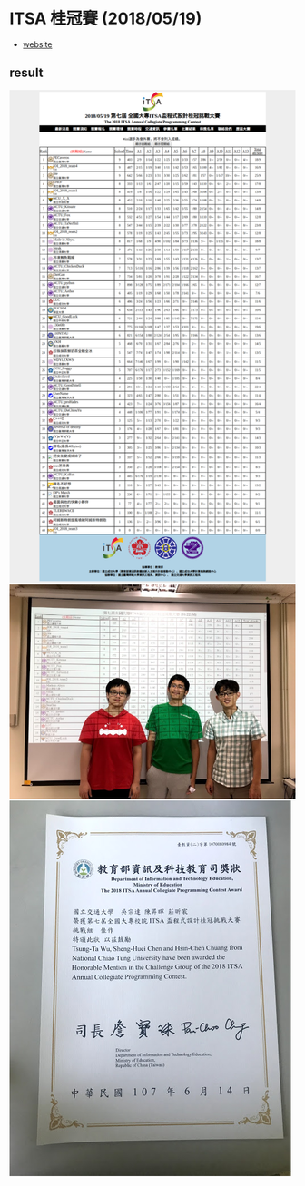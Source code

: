 # ITSA 桂冠賽 (2018/05/19)

- [website](http://140.116.82.66/ITSAcontest/ITSA2018/)

## result

![result](./result.png)
![p1](./p1.jpg)
![p](./p.jpg)

